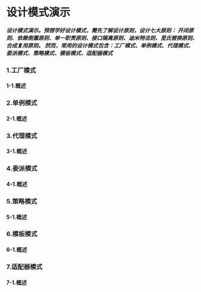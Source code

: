 设计模式演示
=
***设计模式演示。预想学好设计模式，需先了解设计原则，设计七大原则：
开闭原则、依赖倒置原则、单一职责原则、接口隔离原则、迪米特法则、里氏替换原则、合成复用原则。
然而，常用的设计模式包含：工厂模式、单例模式、代理模式、委派模式、策略模式、模板模式、适配器模式***

### 1.工厂模式
#### 1-1.概述

### 2.单例模式
#### 2-1.概述

### 3.代理模式
#### 3-1.概述

### 4.委派模式
#### 4-1.概述

### 5.策略模式
#### 5-1.概述

### 6.模板模式
#### 6-1.概述

### 7.适配器模式
#### 7-1.概述
       
